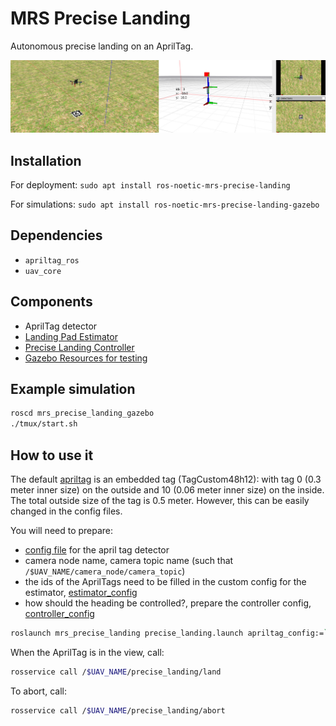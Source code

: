 # MRS Precise Landing

Autonomous precise landing on an AprilTag.

![](./.fig/precise_landing.jpg)

## Installation

For deployment:
`sudo apt install ros-noetic-mrs-precise-landing`

For simulations:
`sudo apt install ros-noetic-mrs-precise-landing-gazebo`

## Dependencies

* `apriltag_ros`
* `uav_core`

## Components

* AprilTag detector
* [Landing Pad Estimator](./ros_packages/mrs_landing_pad_estimation)
* [Precise Landing Controller](./ros_packages/mrs_precise_landing)
* [Gazebo Resources for testing](./ros_packages/mrs_precise_landing_gazebo)

## Example simulation

```bash
roscd mrs_precise_landing_gazebo
./tmux/start.sh
```

## How to use it

The default [apriltag](./ros_packages/mrs_precise_landing_gazebo/models/Apriltag_recursive1/materials/textures/atag_rec1.png) is an embedded tag (TagCustom48h12): with tag 0 (0.3 meter inner size) on the outside and 10 (0.06 meter inner size) on the inside.
The total outside size of the tag is 0.5 meter.
However, this can be easily changed in the config files.

You will need to prepare:

* [config file](./ros_packages/mrs_precise_landing_gazebo/tmux/config/apriltag.yaml) for the april tag detector
* camera node name, camera topic name (such that `/$UAV_NAME/camera_node/camera_topic`)
* the ids of the AprilTags need to be filled in the custom config for the estimator, [estimator_config](./ros_packages/mrs_precise_landing_gazebo/tmux/config/landing_estimator.yaml)
* how should the heading be controlled?, prepare the controller config, [controller_config](./ros_packages/mrs_precise_landing_gazebo/tmux/config/landing_controller.yaml)

```bash
roslaunch mrs_precise_landing precise_landing.launch apriltag_config:=`rospack find mrs_landing_pad_estimation`/config/apriltag_recursive.yaml camera_node:=bluefox_optflow image_topic:=image_raw estimator_config:=<estimator_config> controller_config:=<controller_config>
```

When the AprilTag is in the view, call:
```bash
rosservice call /$UAV_NAME/precise_landing/land
```

To abort, call:
```bash
rosservice call /$UAV_NAME/precise_landing/abort
```
